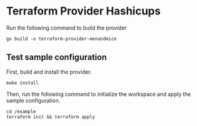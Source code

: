 # Terraform Provider Hashicups

Run the following command to build the provider

```shell
go build -o terraform-provider-menandmice
```

## Test sample configuration

First, build and install the provider.

```shell
make install
```

Then, run the following command to initialize the workspace and apply the sample configuration.

```shell
cd /example
terraform init && terraform apply
```

